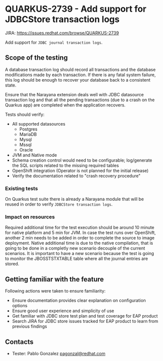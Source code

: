 # QUARKUS-2739 - Add support for JDBCStore transaction logs

JIRA: https://issues.redhat.com/browse/QUARKUS-2739

Add support for `JDBC journal transaction logs`.

## Scope of the testing

A database transaction log should record all transactions and the database modifications made by each transaction. 
If there is any fatal system failure, this log should be enough to recover your database back to a consistent state.

Ensure that the Narayana extension deals well with JDBC datasource transaction log and that all the pending transactions (due to a crash
on the Quarkus app) are completed when the application recovers. 

Tests should verify:
- All supported datasources
    - Postgres
    - MariaDB
    - Mysql 
    - Mssql
    - Oracle
- JVM and Native mode
- Schema creation control would need to be configurable; log/generate the SQL scripts related to the missing required tables
- OpenShift integration (Operator is not planned for the initial release)
- Verify the documentation related to "crash recovery procedure"

### Existing tests

On Quarkus test suite there is already a Narayana module that will be reused in order to verify `JDBCStore transaction logs`.

### Impact on resources

Required additional time for the test execution should be around 10 minute for native platform and 5 min for JVM. In case the test runs over OpenShift, another 2 min needs to be added in order to complete the source to image deployment. Native additional time is due to the native compilation, that is going to be done in a completly new scenario decouple of the current scenarios. It is important to have a new scenario because the test is going to monitor the JBOSSTSTXTABLE table where all the journal entries are stored.

## Getting familiar with the feature

Following actions were taken to ensure familiarity:
- Ensure documentation provides clear explanation on configuration options
- Ensure good user experience and simplicity of use
- Get familiar with JDBC store test plan and test coverage for EAP product
- Search JIRA for JDBC store issues tracked for EAP product to learn from previous findings

## Contacts

* Tester: Pablo Gonzalez <pagonzal@redhat.com>